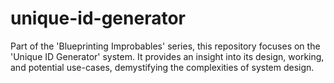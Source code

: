 # unique-id-generator
Part of the 'Blueprinting Improbables' series, this repository focuses on the 'Unique ID Generator' system. It provides an insight into its design, working, and potential use-cases, demystifying the complexities of system design.
